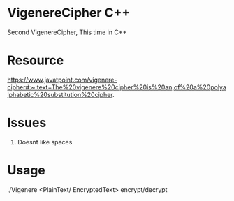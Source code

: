 # VigenereCipher C++
Second VigenereCipher, This time in C++

# Resource
https://www.javatpoint.com/vigenere-cipher#:~:text=The%20vigenere%20cipher%20is%20an,of%20a%20polyalphabetic%20substitution%20cipher.

# Issues
1. Doesnt like spaces

# Usage
./Vigenere <PlainText/ EncryptedText> <Key> encrypt/decrypt
  

